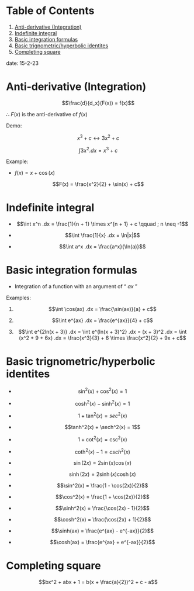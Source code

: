 
# Table of Contents

1.  [Anti-derivative (Integration)](#org817a534)
2.  [Indefinite integral](#org21de5cc)
3.  [Basic integration formulas](#orgf68b18b)
4.  [Basic trignometric/hyperbolic identites](#org4f5fd54)
5.  [Completing square](#orgb76066a)

date: 15-2-23


<a id="org817a534"></a>

# Anti-derivative (Integration)

$$\frac{d}{d_x}(F(x)) = f(x)$$

$\therefore$ $F(x)$ is the anti-derivative of $f(x)$

Demo:

$$x^3 + c \leftrightarrow 3x^2 + c$$

$$\int 3x^2.dx = x^3 + c$$

Example:

-   $f(x) = x + \cos(x)$

$$F(x) = \frac{x^2}{2} + \sin(x) + c$$


<a id="org21de5cc"></a>

# Indefinite integral

-   $$\int x^n .dx = \frac{1}{n + 1} \times x^{n + 1} + c \qquad ; n \neq -1$$

-   $$\int \frac{1}{x} .dx = \ln|x|$$

-   $$\int a^x .dx = \frac{a^x}{\ln(a)}$$


<a id="orgf68b18b"></a>

# Basic integration formulas

-   Integration of a function with an argument of &ldquo; $ax$ &rdquo;

Examples:

1.  $$\int \cos(ax) .dx = \frac{\sin(ax)}{a} + c$$

2.  $$\int e^{ax} .dx = \frac{e^{ax}}{4} + c$$

3.  $$\int e^{2ln(x + 3)} .dx = \int e^{ln(x + 3)^2} .dx = (x + 3)^2 .dx = \int (x^2 + 9 + 6x) .dx = \frac{x^3}{3} + 6 \times \frac{x^2}{2} + 9x + c$$


<a id="org4f5fd54"></a>

# Basic trignometric/hyperbolic identites

-   $$\sin^2(x) + \cos^2(x)   = 1$$

-   $$\cosh^2(x) - \sinh^2(x) = 1$$

-   $$1 + \tan^2(x)           = sec^2(x)$$

-   $$tanh^2(x) + \sech^2(x)  = 1$$

-   $$1 + \cot^2(x)           = \csc^2(x)$$

-   $$\coth^2(x) - 1          = csch^2(x)$$

-   $$\sin(2x)  = 2\sin(x)\cos(x)$$

-   $$\sinh(2x) = 2\sinh(x)\cosh(x)$$

-   $$\sin^2(x) = \frac{1 - \cos(2x)}{2}$$

-   $$\cos^2(x) = \frac{1 + \cos(2x)}{2}$$

-   $$\sinh^2(x) = \frac{\cos(2x) - 1}{2}$$

-   $$\cosh^2(x) = \frac{\cos(2x) + 1}{2}$$

-   $$\sinh(ax) = \frac{e^{ax} - e^{-ax}}{2}$$

-   $$\cosh(ax) = \frac{e^{ax} + e^{-ax}}{2}$$


<a id="orgb76066a"></a>

# Completing square

$$bx^2 + abx + 1 = b(x + \frac{a}{2})^2 + c - a$$

